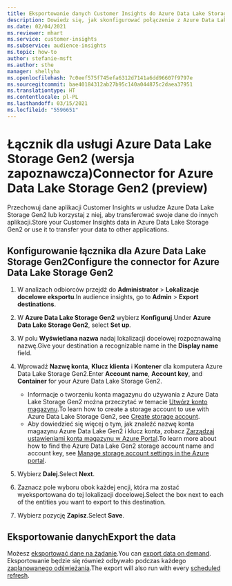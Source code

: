 ```yaml
---
title: Eksportowanie danych Customer Insights do Azure Data Lake Storage Gen2
description: Dowiedz się, jak skonfigurować połączenie z Azure Data Lake Storage Gen2.
ms.date: 02/04/2021
ms.reviewer: mhart
ms.service: customer-insights
ms.subservice: audience-insights
ms.topic: how-to
author: stefanie-msft
ms.author: sthe
manager: shellyha
ms.openlocfilehash: 7c0eef575f745efa6312d7141a6dd96607f9797e
ms.sourcegitcommit: bae40184312ab27b95c140a044875c2daea37951
ms.translationtype: HT
ms.contentlocale: pl-PL
ms.lasthandoff: 03/15/2021
ms.locfileid: "5596651"
---
```

# <a name="connector-for-azure-data-lake-storage-gen2-preview"></a><span data-ttu-id="69241-103">Łącznik dla usługi  Azure Data Lake Storage Gen2 (wersja zapoznawcza)</span><span class="sxs-lookup"><span data-stu-id="69241-103">Connector for Azure Data Lake Storage Gen2 (preview)</span></span>

<span data-ttu-id="69241-104">Przechowuj dane aplikacji Customer Insights w usłudze Azure Data Lake Storage Gen2 lub korzystaj z niej, aby transferować swoje dane do innych aplikacji.</span><span class="sxs-lookup"><span data-stu-id="69241-104">Store your Customer Insights data in Azure Data Lake Storage Gen2 or use it to transfer your data to other applications.</span></span>

## <a name="configure-the-connector-for-azure-data-lake-storage-gen2"></a><span data-ttu-id="69241-105">Konfigurowanie łącznika dla Azure Data Lake Storage Gen2</span><span class="sxs-lookup"><span data-stu-id="69241-105">Configure the connector for Azure Data Lake Storage Gen2</span></span>

1. <span data-ttu-id="69241-106">W analizach odbiorców przejdź do **Administrator** > **Lokalizacje docelowe eksportu**.</span><span class="sxs-lookup"><span data-stu-id="69241-106">In audience insights, go to **Admin** > **Export destinations**.</span></span>

1. <span data-ttu-id="69241-107">W **Azure Data Lake Storage Gen2** wybierz **Konfiguruj**.</span><span class="sxs-lookup"><span data-stu-id="69241-107">Under **Azure Data Lake Storage Gen2**, select **Set up**.</span></span>

1. <span data-ttu-id="69241-108">W polu **Wyświetlana nazwa** nadaj lokalizacji docelowej rozpoznawalną nazwę.</span><span class="sxs-lookup"><span data-stu-id="69241-108">Give your destination a recognizable name in the **Display name** field.</span></span>

1. <span data-ttu-id="69241-109">Wprowadź **Nazwę konta**, **Klucz klienta** i **Kontener** dla komputera Azure Data Lake Storage Gen2.</span><span class="sxs-lookup"><span data-stu-id="69241-109">Enter **Account name**, **Account key**, and **Container** for your Azure Data Lake Storage Gen2.</span></span>
    - <span data-ttu-id="69241-110">Informacje o tworzeniu konta magazynu do używania z Azure Data Lake Storage Gen2 można przeczytać w temacie [Utwórz konto magazynu](/azure/storage/blobs/create-data-lake-storage-account).</span><span class="sxs-lookup"><span data-stu-id="69241-110">To learn how to create a storage account to use with Azure Data Lake Storage Gen2, see [Create storage account](/azure/storage/blobs/create-data-lake-storage-account).</span></span> 
    - <span data-ttu-id="69241-111">Aby dowiedzieć się więcej o tym, jak znaleźć nazwę konta magazynu Azure Data Lake Gen2 i klucz konta, zobacz [Zarządzaj ustawieniami konta magazynu w Azure Portal](/azure/storage/common/storage-account-manage).</span><span class="sxs-lookup"><span data-stu-id="69241-111">To learn more about how to find the Azure Data Lake Gen2 storage account name and account key, see [Manage storage account settings in the Azure portal](/azure/storage/common/storage-account-manage).</span></span>

1. <span data-ttu-id="69241-112">Wybierz **Dalej**.</span><span class="sxs-lookup"><span data-stu-id="69241-112">Select **Next**.</span></span>

1. <span data-ttu-id="69241-113">Zaznacz pole wyboru obok każdej encji, która ma zostać wyeksportowana do tej lokalizacji docelowej.</span><span class="sxs-lookup"><span data-stu-id="69241-113">Select the box next to each of the entities you want to export to this destination.</span></span>

1. <span data-ttu-id="69241-114">Wybierz pozycję **Zapisz**.</span><span class="sxs-lookup"><span data-stu-id="69241-114">Select **Save**.</span></span>

## <a name="export-the-data"></a><span data-ttu-id="69241-115">Eksportowanie danych</span><span class="sxs-lookup"><span data-stu-id="69241-115">Export the data</span></span>

<span data-ttu-id="69241-116">Możesz [eksportować dane na żądanie](export-destinations.md#export-data-on-demand).</span><span class="sxs-lookup"><span data-stu-id="69241-116">You can [export data on demand](export-destinations.md#export-data-on-demand).</span></span> <span data-ttu-id="69241-117">Eksportowanie będzie się również odbywało podczas każdego [zaplanowanego odświeżania](system.md#schedule-tab).</span><span class="sxs-lookup"><span data-stu-id="69241-117">The export will also run with every [scheduled refresh](system.md#schedule-tab).</span></span>